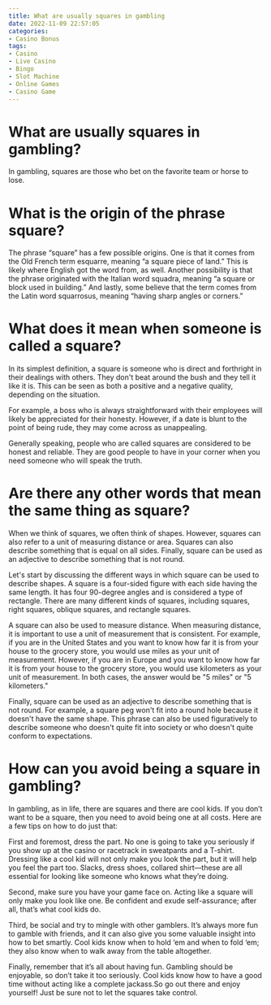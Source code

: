 ```yaml
---
title: What are usually squares in gambling
date: 2022-11-09 22:57:05
categories:
- Casino Bonus
tags:
- Casino
- Live Casino
- Bingo
- Slot Machine
- Online Games
- Casino Game
---
```



#  What are usually squares in gambling?

In gambling, squares are those who bet on the favorite team or horse to lose.

#  What is the origin of the phrase square?

The phrase “square” has a few possible origins. One is that it comes from the Old French term esquarre, meaning “a square piece of land.” This is likely where English got the word from, as well. Another possibility is that the phrase originated with the Italian word squadra, meaning “a square or block used in building.” And lastly, some believe that the term comes from the Latin word squarrosus, meaning “having sharp angles or corners.”

#  What does it mean when someone is called a square?

In its simplest definition, a square is someone who is direct and forthright in their dealings with others. They don't beat around the bush and they tell it like it is. This can be seen as both a positive and a negative quality, depending on the situation.

For example, a boss who is always straightforward with their employees will likely be appreciated for their honesty. However, if a date is blunt to the point of being rude, they may come across as unappealing.

Generally speaking, people who are called squares are considered to be honest and reliable. They are good people to have in your corner when you need someone who will speak the truth.

#  Are there any other words that mean the same thing as square?

When we think of squares, we often think of shapes. However, squares can also refer to a unit of measuring distance or area. Squares can also describe something that is equal on all sides. Finally, square can be used as an adjective to describe something that is not round.

Let's start by discussing the different ways in which square can be used to describe shapes. A square is a four-sided figure with each side having the same length. It has four 90-degree angles and is considered a type of rectangle. There are many different kinds of squares, including squares, right squares, oblique squares, and rectangle squares.

A square can also be used to measure distance. When measuring distance, it is important to use a unit of measurement that is consistent. For example, if you are in the United States and you want to know how far it is from your house to the grocery store, you would use miles as your unit of measurement. However, if you are in Europe and you want to know how far it is from your house to the grocery store, you would use kilometers as your unit of measurement. In both cases, the answer would be "5 miles" or "5 kilometers."

Finally, square can be used as an adjective to describe something that is not round. For example, a square peg won't fit into a round hole because it doesn't have the same shape. This phrase can also be used figuratively to describe someone who doesn't quite fit into society or who doesn't quite conform to expectations.

#  How can you avoid being a square in gambling?

In gambling, as in life, there are squares and there are cool kids. If you don’t want to be a square, then you need to avoid being one at all costs. Here are a few tips on how to do just that:

First and foremost, dress the part. No one is going to take you seriously if you show up at the casino or racetrack in sweatpants and a T-shirt. Dressing like a cool kid will not only make you look the part, but it will help you feel the part too. Slacks, dress shoes, collared shirt—these are all essential for looking like someone who knows what they’re doing.

Second, make sure you have your game face on. Acting like a square will only make you look like one. Be confident and exude self-assurance; after all, that’s what cool kids do.

Third, be social and try to mingle with other gamblers. It’s always more fun to gamble with friends, and it can also give you some valuable insight into how to bet smartly. Cool kids know when to hold ‘em and when to fold ‘em; they also know when to walk away from the table altogether.

Finally, remember that it’s all about having fun. Gambling should be enjoyable, so don’t take it too seriously. Cool kids know how to have a good time without acting like a complete jackass.So go out there and enjoy yourself! Just be sure not to let the squares take control.